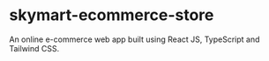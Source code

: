 # skymart-ecommerce-store
An online e-commerce web app built using React JS, TypeScript and Tailwind CSS.
